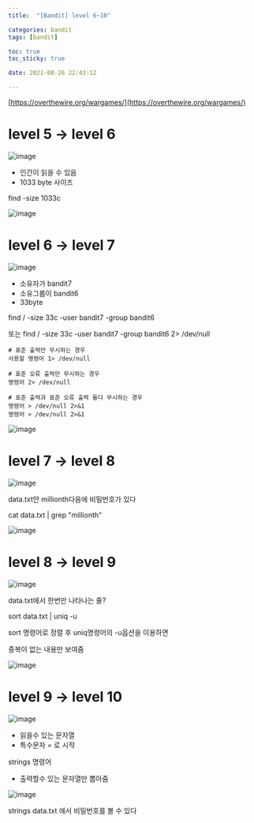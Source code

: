 ```yaml
---
title:  "[Bandit] level 6~10"

categories: bandit
tags: [bandit]

toc: true
toc_sticky: true

date: 2021-08-26 22:43:12

---
```


[https://overthewire.org/wargames/](https://overthewire.org/wargames/)

# level 5 → level 6

![image](https://user-images.githubusercontent.com/69203345/130945314-184d9dcc-c756-43b2-aa1b-0a396315c2cd.png)

- 인간이 읽을 수 있음
- 1033 byte 사이즈

find -size 1033c 

![image](https://user-images.githubusercontent.com/69203345/130963948-aa2778f2-46ec-47c3-8904-20888ff9bc3e.png)

# level 6 → level 7

![image](https://user-images.githubusercontent.com/69203345/130965332-703a9964-5005-44b7-bc71-bcb274ca6b9f.png)

- 소유자가 bandit7
- 소유그룹이 bandit6
- 33byte

find / -size 33c -user bandit7 -group bandit6

또는 find / -size 33c -user bandit7 -group bandit6 2> /dev/null

```
# 표준 출력만 무시하는 경우
사용할 명령어 1> /dev/null

# 표준 오류 출력만 무시하는 경우
명령어 2> /dev/null

# 표준 출력과 표준 오류 출력 둘다 무시하는 경우
명령어 > /dev/null 2>&1
명령어 > /dev/null 2>&1
```

![image](https://user-images.githubusercontent.com/69203345/130967850-9370461b-9475-48ea-8e3f-f2ffece70503.png)

# level 7 → level 8

![image](https://user-images.githubusercontent.com/69203345/130967975-40515e70-b823-4fff-a437-66ddfb93dab6.png)

data.txt안 millionth다음에 비밀번호가 있다

cat data.txt | grep "millionth"

![image](https://user-images.githubusercontent.com/69203345/130969234-fa3baf72-67ed-463d-96ec-2ac427fed1eb.png)

# level 8 → level 9

![image](https://user-images.githubusercontent.com/69203345/130969398-7aafd6a5-7900-4879-964a-7132f39e21e5.png)

data.txt에서 한번만 나타나는 줄?

sort data.txt | uniq -u 

sort 명령어로 정렬 후 uniq명령어의 -u옵션을 이용하면

중복이 없는 내용만 보여줌

![image](https://user-images.githubusercontent.com/69203345/130970404-0d490e1b-b724-44d1-873e-1091e1cf91d1.png)

# level 9 → level 10

![image](https://user-images.githubusercontent.com/69203345/130970941-7b7c521b-5354-48c7-b89d-270dc3d9349d.png)

- 읽을수 있는 문자열
- 특수문자 = 로 시작

strings 명령어 

- 출력할수 있는 문자열만 뽑아줌

![image](https://user-images.githubusercontent.com/69203345/130973452-b00f7785-5aef-45fe-b65b-6e38863dc1b2.png)

strings data.txt 에서 비밀번호를 볼 수 있다

